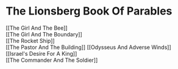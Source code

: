 # The Lionsberg Book Of Parables

[[The Girl And The Bee]]  
[[The Girl And The Boundary]]  
[[The Rocket Ship]]  
[[The Pastor And The Building]] 
[[Odysseus And Adverse Winds]]  
[[Israel's Desire For A King]]  
[[The Commander And The Soldier]] 
